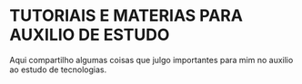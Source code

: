 # TUTORIAIS E MATERIAS PARA AUXILIO DE ESTUDO

Aqui compartilho algumas coisas que julgo importantes para mim no auxilio ao estudo de tecnologias.



